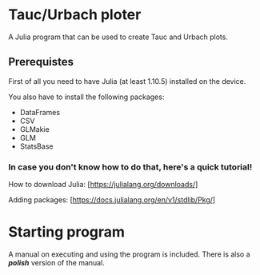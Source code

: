 # Tauc/Urbach ploter
A Julia program that can be used to create Tauc and Urbach plots.
## Prerequistes 
First of all you need to have Julia (at least 1.10.5) installed on the device.

You also have to install the following packages:
* DataFrames
* CSV
* GLMakie
* GLM
* StatsBase
### In case you don't know how to do that, here's a quick tutorial!
How to download Julia: [https://julialang.org/downloads/]

Adding packages: [https://docs.julialang.org/en/v1/stdlib/Pkg/]

# Starting program
A manual on executing and using the program is included. There is also a **_polish_** version of the manual. 
